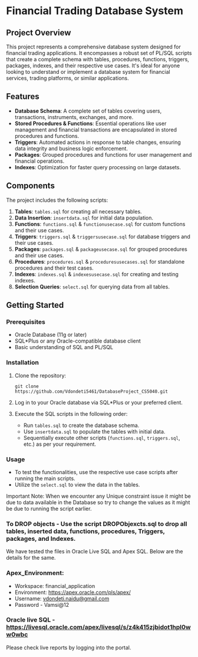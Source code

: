 # Financial Trading Database System

## Project Overview
This project represents a comprehensive database system designed for financial trading applications. It encompasses a robust set of PL/SQL scripts that create a complete schema with tables, procedures, functions, triggers, packages, indexes, and their respective use cases. It's ideal for anyone looking to understand or implement a database system for financial services, trading platforms, or similar applications.

## Features
- **Database Schema**: A complete set of tables covering users, transactions, instruments, exchanges, and more.
- **Stored Procedures & Functions**: Essential operations like user management and financial transactions are encapsulated in stored procedures and functions.
- **Triggers**: Automated actions in response to table changes, ensuring data integrity and business logic enforcement.
- **Packages**: Grouped procedures and functions for user management and financial operations.
- **Indexes**: Optimization for faster query processing on large datasets.

## Components
The project includes the following scripts:
1. **Tables**: `tables.sql` for creating all necessary tables.
2. **Data Insertion**: `insertdata.sql` for initial data population.
3. **Functions**: `functions.sql` & `functionusecase.sql` for custom functions and their use cases.
4. **Triggers**: `triggers.sql` & `triggersusecase.sql` for database triggers and their use cases.
5. **Packages**: `packages.sql` & `packageusecase.sql` for grouped procedures and their use cases.
6. **Procedures**: `procedures.sql` & `proceduresusecases.sql` for standalone procedures and their test cases.
7. **Indexes**: `indexes.sql` & `indexesusecase.sql` for creating and testing indexes.
8. **Selection Queries**: `select.sql` for querying data from all tables.

## Getting Started
### Prerequisites
- Oracle Database (11g or later)
- SQL*Plus or any Oracle-compatible database client
- Basic understanding of SQL and PL/SQL

### Installation
1. Clone the repository:
   ```
   git clone https://github.com/Vdondeti5461/DatabaseProject_CS5040.git
   ```
2. Log in to your Oracle database via SQL*Plus or your preferred client.

3. Execute the SQL scripts in the following order:
   - Run `tables.sql` to create the database schema.
   - Use `insertdata.sql` to populate the tables with initial data.
   - Sequentially execute other scripts (`functions.sql`, `triggers.sql`, etc.) as per your requirement.

### Usage
- To test the functionalities, use the respective use case scripts after running the main scripts.
- Utilize the `select.sql` to view the data in the tables.

Important Note: When we encounter any Unique constraint issue it might be due to data available in the Database so try to change the values as it might be due to running the script earlier.

### To DROP objects - Use the script DROPObjexcts.sql to drop all tables, inserted data, functions, procedures, Triggers, packages, and Indexes.

We have tested the files in Oracle Live SQL and Apex SQL. Below are the details for the same.

### Apex_Environment:

- Workspace: financial_application
- Environment:	https://apex.oracle.com/pls/apex/
- Username:	vdondeti.naidu@gmail.com
- Password - Vamsi@12

### Oracle live SQL - https://livesql.oracle.com/apex/livesql/s/z4k415zjbidot1hpl0ww0wbc

Please check live reports by logging into the portal.
